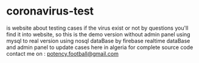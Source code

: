 # coronavirus-test 

is website about testing cases if the virus exist or not by questions you'll find it into website,
so this is the demo version without admin panel using mysql to real version using nosql dataBase by firebase realtime dataBase 
and admin panel to update cases here in algeria for complete source code contact me on : potency.football@gmail.com
